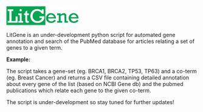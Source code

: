 <img src="https://github.com/digrigor/LitGene/blob/master/Litgene.png" height="50">

LitGene is an under-development python script for automated gene annotation and search of the PubMed database for articles relating a 
set of genes to a given term.


**Example:**

The script takes a gene-set (eg. BRCA1, BRCA2, TP53, TP63) and a co-term (eg. Breast Cancer) and returns a CSV file containing detailed 
annotation about every gene of the list (based on NCBI Gene db) and the pubmed publications which relate each gene to the given co-term.

The script is under-development so stay tuned for further updates!

